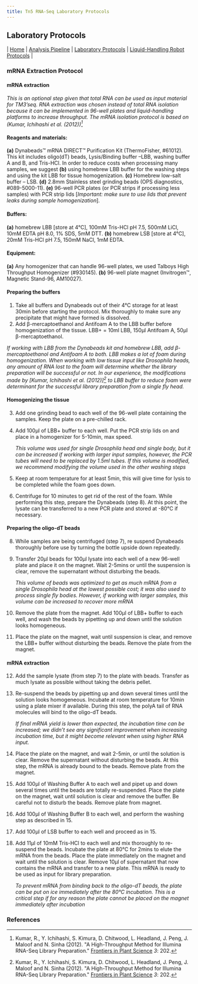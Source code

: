 ```yaml
---
title: Tn5 RNA-Seq Laboratory Protocols
---
```


## Laboratory Protocols

\| [Home](index) \| [Analysis Pipeline](pipeline) \| [Laboratory Protocols](laboratory_protocols) \| [Liquid-Handling Robot Protocols](robot_protocols) \|

### mRNA Extraction Protocol

#### mRNA extraction

*This is an optional step given that total RNA can be used as input material for TM3’seq. RNA extraction was chosen instead of total RNA isolation because it can be implemented in 96-well plates and liquid-handling platforms to increase throughput. The mRNA isolation protocol is based on (Kumar, Ichihashi et al. (2012))[^1]*

#### Reagents and materials:
**(a)** Dynabeads™ mRNA DIRECT™ Purification Kit (ThermoFisher, #61012). This kit includes oligo(dT) beads, Lysis/Binding buffer –LBB, washing buffer A and B, and Tris-HCl. In order to reduce costs when processing many samples, we suggest **(b)** using homebrew LBB buffer for the washing steps and using the kit LBB for tissue homogenization. **(c)** Homebrew low-salt buffer – LSB. **(d)** 2.8mm Stainless steel grinding beads (OPS diagnostics, #089-5000-11). **(e)** 96-well PCR plates (or PCR strips if processing less samples) with PCR strip lids [*Important: make sure to use lids that prevent leaks during sample homogenization*].

#### Buffers:
**(a)** homebrew LBB [store at 4°C], 100mM Tris-HCl pH 7.5, 500mM LiCl, 10mM EDTA pH 8.0, 1% SDS, 5mM DTT. **(b)** homebrew LSB [store at 4°C], 20mM Tris-HCl pH 7.5, 150mM NaCl, 1mM EDTA. 

#### Equipment:
**(a)** Any homogenizer that can handle 96-well plates, we used Talboys High Throughput Homogenizer (#930145). **(b)** 96-well plate magnet (Invitrogen™, Magnetic Stand-96, AM10027).

#### Preparing the buffers

1.  Take all buffers and Dynabeads out of their 4°C storage for at least 30min before starting the protocol. Mix thoroughly to make sure any precipitate that might have formed is dissolved. 
2.  Add β-mercaptoethanol and Antifoam A to the LBB buffer before homogenization of the tissue. LBB+ = 10ml LBB, 150µl Antifoam A, 50µl β-mercaptoethanol. 

*If working with LBB from the Dynabeads kit and homebrew LBB, add β-mercaptoethanol and Antifoam A to both. LBB makes a lot of foam during homogenization. When working with low tissue input like Drosophila heads, any amount of RNA lost to the foam will determine whether the library preparation will be successful or not. In our experience, the modifications made by [Kumar, Ichihashi et al. (2012)][^1] to LBB buffer to reduce foam were determinant for the successful library preparation from a single fly head.*

#### Homogenizing the tissue

3.  Add one grinding bead to each well of the 96-well plate containing the samples. Keep the plate on a pre-chilled rack.

4.  Add 100µl of LBB+ buffer to each well. Put the PCR strip lids on and place in a homogenizer for 5-10min, max speed.

    *This volume was used for single Drosophila head and single body, but it can be increased if working with larger input samples, however, the PCR tubes will need to be replaced by 1.5ml tubes. If this volume is modified, we recommend modifying the volume used in the other washing steps*

6.  Keep at room temperature for at least 5min, this will give time for lysis to be completed while the foam goes down.

7.  Centrifuge for 10 minutes to get rid of the rest of the foam. While performing this step, prepare the Dynabeads (step 8). At this point, the lysate can be transferred to a new PCR plate and stored at -80°C if necessary.

#### Preparing the oligo-dT beads

8.  While samples are being centrifuged (step 7), re suspend Dynabeads thoroughly before use by turning the bottle upside down repeatedly.

9.  Transfer 20µl beads for 100µl lysate into each well of a new 96-well plate and place it on the magnet. Wait 2-5mins or until the suspension is clear, remove the supernatant without disturbing the beads.

    *This volume of beads was optimized to get as much mRNA from a single Drosophila head at the lowest possible cost; it was also used to process single fly bodies. However, if working with larger samples, this volume can be increased to recover more mRNA*

10. Remove the plate from the magnet. Add 100µl of LBB+ buffer to each well, and wash the beads by pipetting up and down until the solution looks homogeneous.

11. Place the plate on the magnet, wait until suspension is clear, and remove the LBB+ buffer without disturbing the beads. Remove the plate from the magnet.

#### mRNA extraction

12. Add the sample lysate (from step 7) to the plate with beads. Transfer as much lysate as possible without taking the debris pellet.

13. Re-suspend the beads by pipetting up and down several times until the solution looks homogeneous. Incubate at room temperature for 10min using a plate mixer if available. During this step, the polyA tail of RNA molecules will bind to the oligo-dT beads.

    *If final mRNA yield is lower than expected, the incubation time can be increased; we didn’t see any significant improvement when increasing incubation time, but it might become relevant when using higher RNA input.*

14. Place the plate on the magnet, and wait 2-5min, or until the solution is clear. Remove the supernatant without disturbing the beads. At this step, the mRNA is already bound to the beads. Remove plate from the magnet.

15. Add 100µl of Washing Buffer A to each well and pipet up and down several times until the beads are totally re-suspended. Place the plate on the magnet, wait until solution is clear and remove the buffer. Be careful not to disturb the beads. Remove plate from magnet.

16. Add 100µl of Washing Buffer B to each well, and perform the washing step as described in 15.

17. Add 100µl of LSB buffer to each well and proceed as in 15.

18. Add 11µl of 10mM Tris-HCl to each well and mix thoroughly to re-suspend the beads. Incubate the plate at 80°C for 2mins to elute the mRNA from the beads. Place the plate immediately on the magnet and wait until the solution is clear. Remove 10µl of supernatant that now contains the mRNA and transfer to a new plate. This mRNA is ready to be used as input for library preparation.

    *To prevent mRNA from binding back to the oligo-dT beads, the plate can be put on ice immediately after the 80°C incubation. This is a critical step if for any reason the plate cannot be placed on the magnet immediately after incubation*

### References

[^1]:
	Kumar, R., Y. Ichihashi, S. Kimura, D. Chitwood, L. Headland, J. Peng, J. Maloof and N. Sinha (2012). "A High-Throughput Method for Illumina RNA-Seq Library Preparation." <u>Frontiers in Plant Science</u> *3*: 202.

